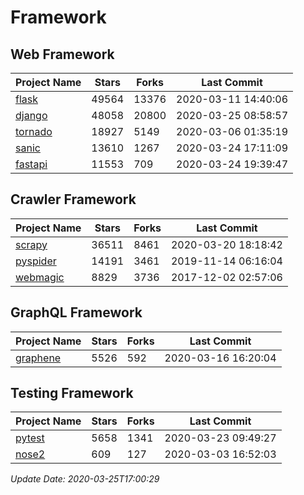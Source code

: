 # Framework

## Web Framework

| Project Name | Stars | Forks | Last Commit |
| ------------ | ----- | ----- | ----------- |
| [flask](https://github.com/pallets/flask) | 49564 | 13376 | 2020-03-11 14:40:06 |
| [django](https://github.com/django/django) | 48058 | 20800 | 2020-03-25 08:58:57 |
| [tornado](https://github.com/tornadoweb/tornado) | 18927 | 5149 | 2020-03-06 01:35:19 |
| [sanic](https://github.com/huge-success/sanic) | 13610 | 1267 | 2020-03-24 17:11:09 |
| [fastapi](https://github.com/tiangolo/fastapi) | 11553 | 709 | 2020-03-24 19:39:47 |

## Crawler Framework

| Project Name | Stars | Forks | Last Commit |
| ------------ | ----- | ----- | ----------- |
| [scrapy](https://github.com/scrapy/scrapy) | 36511 | 8461 | 2020-03-20 18:18:42 |
| [pyspider](https://github.com/binux/pyspider) | 14191 | 3461 | 2019-11-14 06:16:04 |
| [webmagic](https://github.com/code4craft/webmagic) | 8829 | 3736 | 2017-12-02 02:57:06 |

## GraphQL Framework

| Project Name | Stars | Forks | Last Commit |
| ------------ | ----- | ----- | ----------- |
| [graphene](https://github.com/graphql-python/graphene) | 5526 | 592 | 2020-03-16 16:20:04 |

## Testing Framework

| Project Name | Stars | Forks | Last Commit |
| ------------ | ----- | ----- | ----------- |
| [pytest](https://github.com/pytest-dev/pytest) | 5658 | 1341 | 2020-03-23 09:49:27 |
| [nose2](https://github.com/nose-devs/nose2) | 609 | 127 | 2020-03-03 16:52:03 |

*Update Date: 2020-03-25T17:00:29*